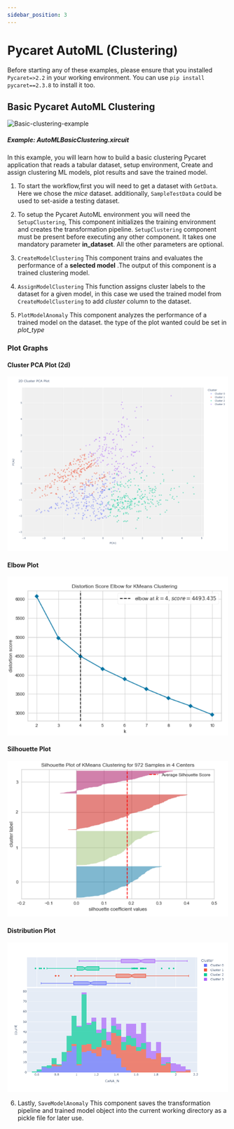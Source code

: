 ```yaml
---
sidebar_position: 3
---
```


# Pycaret AutoML (Clustering)

Before starting any of these examples, please ensure that you installed <code>Pycaret=>2.2</code> in your working environment. You can use <code>pip install pycaret==2.3.8</code> to install it too.    
## Basic Pycaret AutoML Clustering

![Basic-clustering-example](pycaret_images/clustering_example.gif)

##### Example: AutoMLBasicClustering.xircuit

In this example, you will learn how to build a basic clustering Pycaret application that reads a tabular dataset, setup environment, Create and assign clustering ML models, plot results and save the trained model.

1. To start the workflow,first you will need to get a dataset with  `GetData`. Here we chose the *mice* dataset. additionally, `SampleTestData` could be used to set-aside a testing dataset. 
   
2. To setup the Pycaret AutoML environment you will need the `SetupClustering`, This component initializes the training environment and creates the transformation pipeline. `SetupClustering` component must be present before executing any other component. It takes one mandatory parameter **in_dataset**. All the other parameters are optional.   
   

3. `CreateModelClustering` This component trains and evaluates the performance of a **selected model** .The output of this component is a trained clustering model. 

4. `AssignModelClustering` This function assigns cluster labels to the dataset for a given model, in this case we used the trained model from `CreateModelClustering` to add *cluster* column to the dataset. 
   
5. `PlotModelAnomaly` This component analyzes the performance of a trained model on the dataset. the type of the plot wanted could be set in *plot_type*


### Plot Graphs
#### Cluster PCA Plot (2d)
![Cluster_PCA](pycaret_images/Cluster_PCA.png)

#### Elbow Plot
![clustering_elbow](pycaret_images/clustering_elbow.png)

#### Silhouette Plot
![clustering_kmean](pycaret_images/clustering_kmean.png)

#### Distribution Plot
![Cluster_CaNA](pycaret_images/Cluster_CaNA.png)


6. Lastly, `SaveModelAnomaly` This component saves the transformation pipeline and trained model object into the current working directory as a pickle file for later use.


